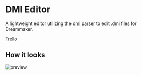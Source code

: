 ﻿# DMI Editor
A lightweight editor utilizing the [dmi parser](https://github.com/PaulRitter/dmi_parser) to edit .dmi files for Dreammaker.

[Trello](https://trello.com/b/xIOuvcZ8/dmi-editor)

## How it looks
![preview](https://media.discordapp.net/attachments/239836068491296788/756425570518040576/unknown.png)
